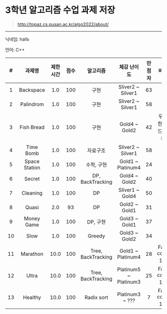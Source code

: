 # 3학년 알고리즘 수업 과제 저장
> http://topaz.cs.pusan.ac.kr/algo2022/about/
----
닉네임: halls

언어: C++

|#|과제명|제한시간|점수|알고리즘|체감 난이도|만점자|비고
|:---:|:---:|:---:|:---:|:---:|:---:|:---:|:---:|
|1|Backspace|1.0|100|구현|Sliver2 ~ Silver1|63|-|
|2|Palindrom|1.0|100|구현|Sliver2 ~ Silver1|58|-|
|3|Fish Bread|1.0|100|구현|Gold4 ~ Gold2|42|우아한 코드 선정|
|4|Time Bomb|1.0|100|자료구조|Sliver2 ~ Silver1|58|-|
|5|Space Station|1.0|100|수학, 구현|Gold1 ~ Platinum4|24|-|
|6|Secret|1.0|100|DP, BackTracking|Gold4 ~ Gold2|40|-|
|7|Cleaning|1.0|100|DP|Sliver1 ~ Gold4|50|-|
|8|Quasi|2.0|93|DP|Gold2 ~ Gold1|31|-|
|9|Money Game|1.0|100|DP, 구현|Gold3 ~ Gold1|37|-|
|10|Slow|1.0|100|Greedy|Gold3 ~ Gold2|34|-|
|11|Marathon|10.0|100|Tree, BackTracking|Gold1 ~ Platinum4|28|Fast code 1등|
|12|Ultra|10.0|100|Tree, BackTracking|Platinum5 ~ Platinum3|25|Fast code 1등|
|13|Healthy|10.0|100|Radix sort|Platinum3 ~ ???|7|Fast code 1등|
